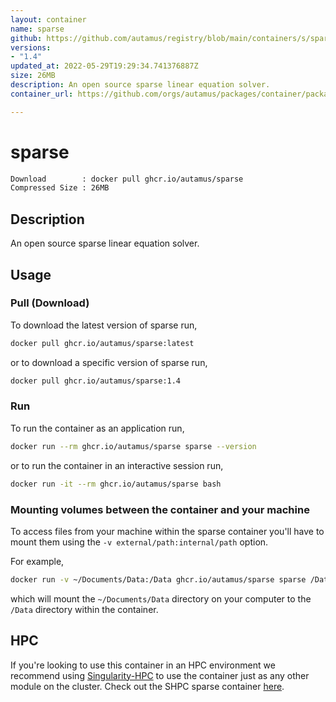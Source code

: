```yaml
---
layout: container
name: sparse
github: https://github.com/autamus/registry/blob/main/containers/s/sparse/spack.yaml
versions:
- "1.4"
updated_at: 2022-05-29T19:29:34.741376887Z
size: 26MB
description: An open source sparse linear equation solver.
container_url: https://github.com/orgs/autamus/packages/container/package/sparse

---
```

# sparse
```bash 
Download        : docker pull ghcr.io/autamus/sparse
Compressed Size : 26MB
```

## Description
An open source sparse linear equation solver.

## Usage
### Pull (Download)
To download the latest version of sparse run,

```bash
docker pull ghcr.io/autamus/sparse:latest
```

or to download a specific version of sparse run,

```bash
docker pull ghcr.io/autamus/sparse:1.4
```
### Run
To run the container as an application run,
```bash
docker run --rm ghcr.io/autamus/sparse sparse --version
```

or to run the container in an interactive session run,
```bash
docker run -it --rm ghcr.io/autamus/sparse bash
```

### Mounting volumes between the container and your machine
To access files from your machine within the sparse container you'll have to mount them using the `-v external/path:internal/path` option.

For example,
```bash
docker run -v ~/Documents/Data:/Data ghcr.io/autamus/sparse sparse /Data/myData.csv
```
which will mount the `~/Documents/Data` directory on your computer to the `/Data` directory within the container.

## HPC
If you're looking to use this container in an HPC environment we recommend using [Singularity-HPC](https://singularity-hpc.readthedocs.io) to use the container just as any other module on the cluster. Check out the SHPC sparse container [here](https://singularityhub.github.io/singularity-hpc/r/ghcr.io-autamus-sparse/).